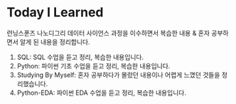 # Today I Learned
런닝스푼즈 나노디그리 데이터 사이언스 과정을 이수하면서 복습한 내용 & 혼자 공부하면서 알게 된 내용을 정리합니다.
1. SQL: SQL 수업을 듣고 정리, 복습한 내용입니다.
2. Python: 파이썬 기초 수업을 듣고 정리, 복습한 내용입니다.
3. Studying By Myself: 혼자 공부하다가 몰랐던 내용이나 어렵게 느꼈던 것들을 정리했습니다.
4. Python-EDA: 파이썬 EDA 수업을 듣고 정리, 복습한 내용입니다.
